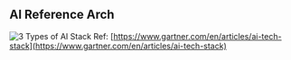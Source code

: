 

## AI Reference Arch

![3 Types of AI Stack](https://i.postimg.cc/90SVzWJ1/gartner-ai-stack.png)
Ref: [https://www.gartner.com/en/articles/ai-tech-stack](https://www.gartner.com/en/articles/ai-tech-stack)
